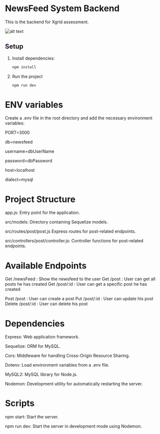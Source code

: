 # NewsFeed System Backend

This is the backend for Xgrid assessment.

![alt text](https://github.com/[sufiyanirfan3]/[XTH_NewsFeed]/blob/[master]/Diagram.png?raw=true)

## Setup

1. Install dependencies:

   ```bash
   npm install

   ```

2. Run the project
   ```bash
   npm run dev
   ```

# ENV variables

Create a .env file in the root directory and add the necessary environment variables:

PORT=3000

db=newsfeed

username=dbUserName

password=dbPassword

host=localhost

dialect=mysql

# Project Structure

app.js: Entry point for the application.

src/models: Directory containing Sequelize models.

src/routes/post/post.js Express routes for post-related endpoints.

src/controllers/post/controller.js: Controller functions for post-related endpoints.

# Available Endpoints

Get /newsFeed : Show the newsfeed to the user
Get /post : User can get all posts he has created
Get /post/:id : User can get a specific post he has created

Post /post : User can create a post
Put /post/:id : User can update his post
Delete /post/:id : User can delete his post



# Dependencies

Express: Web application framework.

Sequelize: ORM for MySQL.

Cors: Middleware for handling Cross-Origin Resource Sharing.

Dotenv: Load environment variables from a .env file.

MySQL2: MySQL library for Node.js.

Nodemon: Development utility for automatically restarting the server.


# Scripts

npm start: Start the server.

npm run dev: Start the server in development mode using Nodemon.
